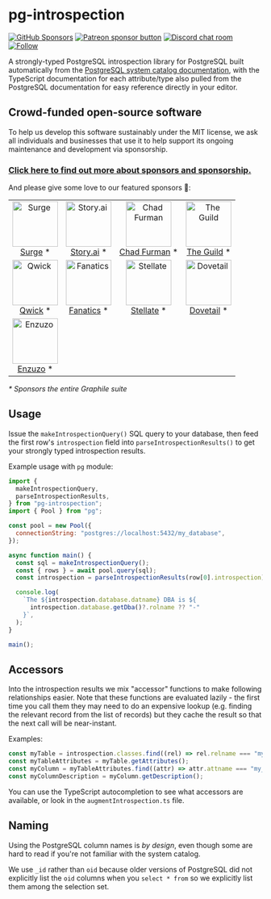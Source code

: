 # pg-introspection

[![GitHub Sponsors](https://img.shields.io/github/sponsors/benjie?color=ff69b4&label=github%20sponsors)](https://github.com/sponsors/benjie)
[![Patreon sponsor button](https://img.shields.io/badge/sponsor-via%20Patreon-orange.svg)](https://patreon.com/benjie)
[![Discord chat room](https://img.shields.io/discord/489127045289476126.svg)](http://discord.gg/graphile)
[![Follow](https://img.shields.io/badge/twitter-@GraphileHQ-blue.svg)](https://twitter.com/GraphileHQ)

A strongly-typed PostgreSQL introspection library for PostgreSQL built
automatically from the
[PostgreSQL system catalog documentation](https://www.postgresql.org/docs/current/catalogs.html),
with the TypeScript documentation for each attribute/type also pulled from the
PostgreSQL documentation for easy reference directly in your editor.

<!-- SPONSORS_BEGIN -->

## Crowd-funded open-source software

To help us develop this software sustainably under the MIT license, we ask all
individuals and businesses that use it to help support its ongoing maintenance
and development via sponsorship.

### [Click here to find out more about sponsors and sponsorship.](https://www.graphile.org/sponsor/)

And please give some love to our featured sponsors 🤩:

<table><tr>
<td align="center"><a href="https://surge.io/"><img src="https://graphile.org/images/sponsors/surge.png" width="90" height="90" alt="Surge" /><br />Surge</a> *</td>
<td align="center"><a href="https://storyscript.com/?utm_source=postgraphile"><img src="https://graphile.org/images/sponsors/storyscript.png" width="90" height="90" alt="Story.ai" /><br />Story.ai</a> *</td>
<td align="center"><a href="http://chads.website"><img src="https://graphile.org/images/sponsors/chadf.png" width="90" height="90" alt="Chad Furman" /><br />Chad Furman</a> *</td>
<td align="center"><a href="https://www.the-guild.dev/"><img src="https://graphile.org/images/sponsors/theguild.png" width="90" height="90" alt="The Guild" /><br />The Guild</a> *</td>
</tr><tr>
<td align="center"><a href="https://qwick.com/"><img src="https://graphile.org/images/sponsors/qwick.png" width="90" height="90" alt="Qwick" /><br />Qwick</a> *</td>
<td align="center"><a href="https://www.fanatics.com/"><img src="https://graphile.org/images/sponsors/fanatics.png" width="90" height="90" alt="Fanatics" /><br />Fanatics</a> *</td>
<td align="center"><a href="https://stellate.co/"><img src="https://graphile.org/images/sponsors/Stellate.png" width="90" height="90" alt="Stellate" /><br />Stellate</a> *</td>
<td align="center"><a href="https://dovetailapp.com/"><img src="https://graphile.org/images/sponsors/dovetail.png" width="90" height="90" alt="Dovetail" /><br />Dovetail</a> *</td>
</tr><tr>
<td align="center"><a href="https://www.enzuzo.com/"><img src="https://graphile.org/images/sponsors/enzuzo.png" width="90" height="90" alt="Enzuzo" /><br />Enzuzo</a> *</td>
</tr></table>

<em>\* Sponsors the entire Graphile suite</em>

<!-- SPONSORS_END -->

## Usage

Issue the `makeIntrospectionQuery()` SQL query to your database, then feed the
first row's `introspection` field into `parseIntrospectionResults()` to get your
strongly typed introspection results.

Example usage with `pg` module:

```js
import {
  makeIntrospectionQuery,
  parseIntrospectionResults,
} from "pg-introspection";
import { Pool } from "pg";

const pool = new Pool({
  connectionString: "postgres://localhost:5432/my_database",
});

async function main() {
  const sql = makeIntrospectionQuery();
  const { rows } = await pool.query(sql);
  const introspection = parseIntrospectionResults(row[0].introspection);

  console.log(
    `The ${introspection.database.datname} DBA is ${
      introspection.database.getDba()?.rolname ?? "-"
    }`,
  );
}

main();
```

## Accessors

Into the introspection results we mix "accessor" functions to make following
relationships easier. Note that these functions are evaluated lazily - the first
time you call them they may need to do an expensive lookup (e.g. finding the
relevant record from the list of records) but they cache the result so that the
next call will be near-instant.

Examples:

```js
const myTable = introspection.classes.find((rel) => rel.relname === "my_table");
const myTableAttributes = myTable.getAttributes();
const myColumn = myTableAttributes.find((attr) => attr.attname === "my_column");
const myColumnDescription = myColumn.getDescription();
```

You can use the TypeScript autocompletion to see what accessors are available,
or look in the `augmentIntrospection.ts` file.

## Naming

Using the PostgreSQL column names is _by design_, even though some are hard to
read if you're not familiar with the system catalog.

We use `_id` rather than `oid` because older versions of PostgreSQL did not
explicitly list the `oid` columns when you `select * from` so we explicitly list
them among the selection set.

